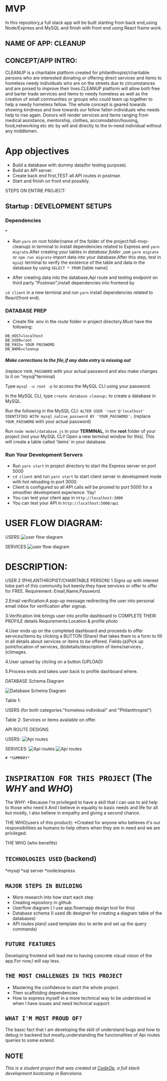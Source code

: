 # MVP

In this repository,a full stack app will be built starting from back end,using Node/Express and MySQL and finish with front end using React frame work.

## NAME OF APP: CLEANUP

## CONCEPT/APP INTRO:

CLEANUP is a charitable platform created for philanthropist/charitable persons who are interested donating or offering direct services and items to homeless needy individuals who are on the streets due to circumstances and are poised to improve their lives.CLEANUP platform will allow both free and barter trade services and items to needy homeless as well as the creation of small communities or groups who could team up together to help a needy homeless fellow. The whole concept is geared towards showing kindness and love towards our fellow fallen individuals who needs help to rise again.
Donors will render services and items ranging from medical assistance, mentorship, clothes, accomodation/housing, food,networking etc etc by will and directly to the in-need individual without any middlemen.

# App objectives

- Build a database with dummy data(for testing purpose).
- Build an API server.
- Create back end first,TEST all API routes in postman
- Start and finish on front end possibly.

STEPS ON ENTIRE PROJECT:

## Startup : DEVELOPMENT SETUPS

### Dependencies

\*

- Run `yarn` on root folder(name of the folder of the project:fs6-mvp-cleanup) in terminal to install dependencies related to Express and `yarn migrate`.After creating your tables in _database folder_ ,use `yarm migrate` or `npm run migrate` import data into your database.After this step, test in `mysql` terminal to verify the existence of the table and data in the database by using `SELECT * FROM` [table name]

- After creating data into the database,Api route and testing endpoint on third party "Postman",install dependencies into frontend by

`cd client` in a new terminal and run `yarn` install dependencies related to React(front end).

### DATABASE PREP

- Create file .env in the _route_ folder in project directory.Must have the following:

```
DB_HOST=localhost
DB_USER=root
DB_PASS= YOUR PASSWORD
DB_NAME=cleanup
```

#### _Make corrections to the file,if any data entry is missing out_

(replace `YOUR_PASSWORD` with your actual password and also make changes to it on "mysql"terminal)

Type `mysql -u root -p` to access the MySQL CLI using your password.

In the MySQL CLI, type `create database cleanup;` to create a database in MySQL.

Run the following in the MySQL CLI: `ALTER USER 'root'@'localhost' IDENTIFIED WITH mysql_native_password BY 'YOUR_PASSWORD';` (replace `YOUR_PASSWORD` with your actual password)

Run `node model/database.js` in your **TERMINAL**, in the **root** folder of your project (not your MySQL CLI! Open a new terminal window for this). This will create a table called 'items' in your database.

### Run Your Development Servers

- Run `yarn start` in project directory to start the Express server on port 5000
- `cd client` and run `yarn start` to start client server in development mode with hot reloading in port 3000.
- Client is configured so all API calls will be proxied to port 5000 for a smoother development experience. Yay!
- You can test your client app in `http://localhost:3000`
- You can test your API in `http://localhost:5000/api`

# USER FLOW DIAGRAM:

USERS
![user flow diagram](/IMAGES/APIroutesdesigns/users.png)

SERVICES
![user flow diagram](/IMAGES/APIroutesdesigns/services.jpg)

# DESCRIPTION:

USER 2 (PHILANTHROPIST/CHARITABLE PERSON)
1.Signs up with interest tobe part of this community but keenly:they have services or offer to offer for FREE.
Requirement: Email,Name,Password.

2.Email verification:A pop-up message redirecting the user into personal email inbox for verification after signup.

3.Verification link brings user into profile dashboard to COMPLETE THEIR PROFILE details
Requirements:Location & profile photo

4.User ends up on the completed dashboard and proceeds to offer services/items by clicking a BUTTON (Share) that takes them to a form to fill in all details about services or items to be offered.
Fields:(a)Pick up point/location of services, (b)details/description of items/services ,(c)images.

4.User upload by clicling on a button (UPLOAD)

5.Process ends and takes user back to profile dashboard where.

DATABASE Schema Diagram

![Database Schema Diagram](/IMAGES/schema.png)

Table 1:

USERS (for both categories:"homeless individual" and "Philanthropist")

Table 2:
Services or items available on offer.

API ROUTE DESIGNS

USERS:
![Api routes](/IMAGES/APIroutesdesigns/users.png)

SERVICES:
![Api routes](/IMAGES/APIroutesdesigns/services.jpg)
![Api routes](/IMAGES/APIroutesdesigns/services2.jpg)

    # *SUMMARY*

# `INSPIRATION FOR THIS PROJECT` (The _WHY_ and _WHO_)

The WHY:
\*Because I'm privileged to have a skill that I can use to aid help to those who need it.And I believe in equality to basic needs and life for all but mostly, I also believe in empathy and giving a second chance.

THE WHO(users of this product):
\*Created for anyone who believes it's our responsibilities as humans to help others when they are in need and we are privileged.

THE WHO (who benefits)

## `TECHNOLOGIES USED` (backend)

*mysql
*sql server
\*node/espress

## `MAJOR STEPS IN BUILDING`

- More research into how start each step
- Creating repository in github
- Userflow diagram ( I use app.flowmapp design tool for this)
- Database schema (I used db designer for creating a diagram table of the databases)
- API routes plan(I used template doc to write and set up the query commands)

## `FUTURE FEATURES`

Developing frontend will lead me to having concrete visual vision of the app.For now,I will say less.

## `THE MOST CHALLENGES IN THIS PROJECT`

- Mastering the confidence to start the whole project.
- Then scaffolding dependencies
- How to express myself in a more technical way to be understood ie when I have issues and need technical support.

## `WHAT I'M MOST PROUD OF?`

The basic fact that I am developing the skill of understand bugs and how to debug in backend
but mostly,understanding the funcionalities of Api routes queries to some extend.

## NOTE

_This is a student project that was created at [CodeOp](http://codeop.tech), a full stack development bootcamp in Barcelona._
